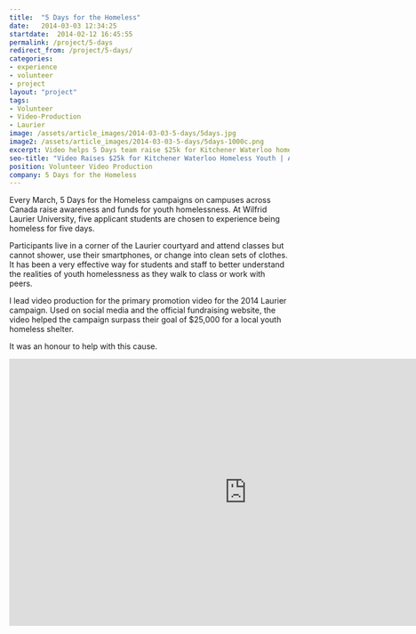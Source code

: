 ```yaml
---
title:  "5 Days for the Homeless"
date:   2014-03-03 12:34:25
startdate:  2014-02-12 16:45:55
permalink: /project/5-days
redirect_from: /project/5-days/
categories:
- experience
- volunteer
- project
layout: "project"
tags:
- Volunteer
- Video-Production
- Laurier
image: /assets/article_images/2014-03-03-5-days/5days.jpg
image2: /assets/article_images/2014-03-03-5-days/5days-1000c.png
excerpt: Video helps 5 Days team raise $25k for Kitchener Waterloo homeless youth.
seo-title: "Video Raises $25k for Kitchener Waterloo Homeless Youth | Andrew Paradi"
position: Volunteer Video Production
company: 5 Days for the Homeless
---
```


Every March, 5 Days for the Homeless campaigns on campuses across Canada raise awareness and funds for youth homelessness. At Wilfrid Laurier University, five applicant students are chosen to experience being homeless for five days.

Participants live in a corner of the Laurier courtyard and attend classes but cannot shower, use their smartphones, or change into clean sets of clothes. It has been a very effective way for students and staff to better understand the realities of youth homelessness as they walk to class or work with peers.

I lead video production for the primary promotion video for the 2014 Laurier campaign. Used on social media and the official fundraising website, the video helped the campaign surpass their goal of $25,000 for a local youth homeless shelter.

It was an honour to help with this cause.

<iframe width="853" height="480" src="https://www.youtube-nocookie.com/embed/gOXp1YXf-yg?rel=0&amp;showinfo=0" frameborder="0" allowfullscreen></iframe>
